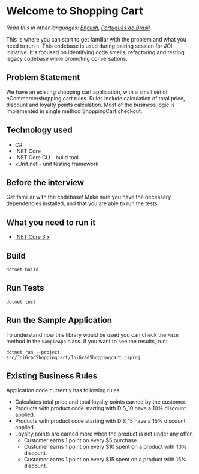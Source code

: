 # Welcome to Shopping Cart

*Read this in other languages: [English](README.md), [Português do Brasil](README.pt-br.md).*

This is where you can start to get familiar with the problem and what you need to run it.
This codebase is used during pairing session for JOI initiative.
It's focused on identifying code smells, refactoring and testing legacy codebase while promoting
conversations.

## Problem Statement

We have an existing shopping cart application, with a small set of eCommerce/shopping cart rules. Rules include calculation of total price, discount and loyalty points calculation. Most of the business logic is implemented in single method ShoppingCart.checkout.

## Technology used

- C#
- .NET Core
- .NET Core CLI - build tool
- xUnit.net - unit testing framework

## Before the interview

Get familiar with the codebase! Make sure you have the necessary dependencies installed, and that you are able to run the tests.

## What you need to run it

- [.NET Core 3.x](https://dotnet.microsoft.com/download/dotnet-core/3.1)

## Build

```console
dotnet build
```

## Run Tests

```console
dotnet test
```

## Run the Sample Application

To understand how this library would be used you can check the `Main` method in the `SampleApp` class. If you want to see the results, run:

```console
dotnet run --project src/JoiGradShoppingcart/JoiGradShoppingcart.csproj
```

## Existing Business Rules

Application code currently has following rules:

- Calculates total price and total loyalty points earned by the customer.
- Products with product code starting with DIS_10 have a 10% discount applied.
- Products with product code starting with DIS_15 have a 15% discount applied.
- Loyalty points are earned more when the product is not under any offer.
  - Customer earns 1 point on every \$5 purchase.
  - Customer earns 1 point on every \$10 spent on a product with 10% discount.
  - Customer earns 1 point on every \$15 spent on a product with 15% discount.

